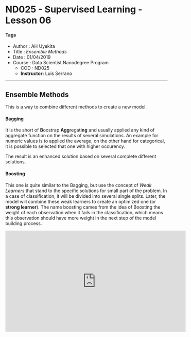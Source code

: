 # ND025 - Supervised Learning - Lesson 06

#### Tags
* Author : AH Uyekita
* Title  :  _Ensemble Methods_
* Date   : 01/04/2019
* Course : Data Scientist Nanodegree Program
    * COD    : ND025
    * **Instructor:** Luis Serrano

***

## Ensemble Methods

This is a way to combine different methods to create a new model.

#### Bagging

It is the short of **B**oostrap **Agg**regat**ing** and usually applied any kind of aggregate function on the results of several simulations. An example for numeric values is to applied the average, on the other hand for categorical, it is possible to selected that one with higher occurency.

The result is an enhanced solution based on several complete different solutions.

#### Boosting

This one is quite similar to the Bagging, but use the concept of *Weak Learners* that stand to the specific solutions for small part of the problem. In a case of classification, it will be divided into several single splits. Later, the model will combine these weak learners to create an optimized one (or **strong learner**). The name boosting cames from the idea of Boosting the weight of each observation when it fails in the classification, which means this observation should have more weight in the next step of the model building process.

<iframe width="560" height="315" src="https://www.youtube.com/embed/LsK-xG1cLYA?controls=0" frameborder="0" allow="accelerometer; encrypted-media; gyroscope; picture-in-picture" allowfullscreen></iframe>
